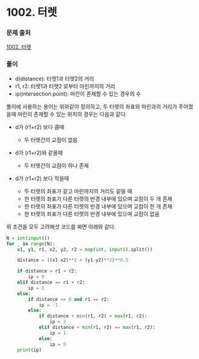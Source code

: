 # 1002. 터렛

### 문제 출처
[1002. 터렛](https://www.acmicpc.net/problem/1002)


### 풀이
- d(distance): 터렛1과 터렛2의 거리
- r1, r2: 터렛1과 터렛2 로부터 마린까지의 거리
- ip(intersection point): 마린이 존재할 수 있는 경우의 수

풀이에 사용하는 용어는 위와같이 정의하고, 두 터렛의 좌표와 마린과의 거리가 주어졌을때 마린이 존재할 수 있는 위치의 경우는 다음과 같다.

- d가 (r1+r2) 보다 클때

    - 두 터렛간의 교점이 없음

- d가 (r1+r2)와 같을때

    - 두 터렛간의 교점이 하나 존재

- d가 (r1+r2) 보다 작을때

    - 두 터렛의 좌표가 같고 마린까지의 거리도 같을 때
    - 한 터렛의 좌표가 다른 터렛의 반경 내부에 있으며 교점이 두 개 존재
    - 한 터렛의 좌표가 다른 터렛의 반경 내부에 있으며 교점이 한 개 존재
    - 한 터렛의 좌표가 다른 터렛의 반경 내부에 있으며 교점이 없음

위 조건을 모두 고려해섯 코드를 짜면 아래와 같다.

```python
N = int(input())
for _ in range(N):
    x1, y1, r1, x2, y2, r2 = map(int, input().split())

    distance = ((x1-x2)**2 + (y1-y2)**2)**0.5

    if distance > r1 + r2:
        ip = 0
    elif distance == r1 + r2:
        ip = 1
    else:
        if distance == 0 and r1 == r2:
            ip = -1
        else:
            if distance + min(r1, r2) > max(r1, r2):
                ip = 2
            elif distance + min(r1, r2) == max(r1, r2):
                ip = 1
            else:
                ip = 0
    print(ip)
```